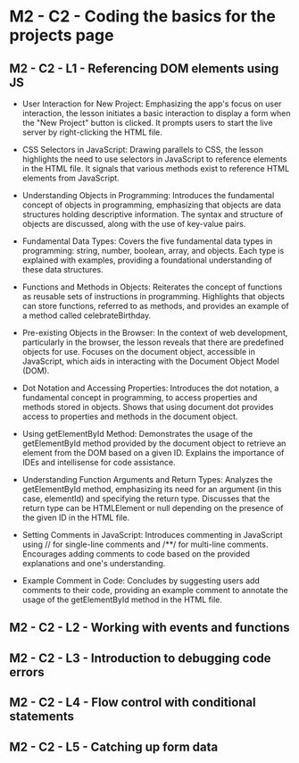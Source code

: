 # M2 - C2 - Coding the basics for the projects page

## M2 - C2 - L1 - Referencing DOM elements using JS
 + User Interaction for New Project: Emphasizing the app's focus on user interaction, the lesson initiates a basic interaction to display a form when the "New Project" button is clicked. It prompts users to start the live server by right-clicking the HTML file.

 + CSS Selectors in JavaScript: Drawing parallels to CSS, the lesson highlights the need to use selectors in JavaScript to reference elements in the HTML file. It signals that various methods exist to reference HTML elements from JavaScript.

 + Understanding Objects in Programming: Introduces the fundamental concept of objects in programming, emphasizing that objects are data structures holding descriptive information. The syntax and structure of objects are discussed, along with the use of key-value pairs.

 + Fundamental Data Types: Covers the five fundamental data types in programming: string, number, boolean, array, and objects. Each type is explained with examples, providing a foundational understanding of these data structures.

 + Functions and Methods in Objects: Reiterates the concept of functions as reusable sets of instructions in programming. Highlights that objects can store functions, referred to as methods, and provides an example of a method called celebrateBirthday.

 + Pre-existing Objects in the Browser: In the context of web development, particularly in the browser, the lesson reveals that there are predefined objects for use. Focuses on the document object, accessible in JavaScript, which aids in interacting with the Document Object Model (DOM).

 + Dot Notation and Accessing Properties: Introduces the dot notation, a fundamental concept in programming, to access properties and methods stored in objects. Shows that using document dot provides access to properties and methods in the document object.

 + Using getElementById Method: Demonstrates the usage of the getElementById method provided by the document object to retrieve an element from the DOM based on a given ID. Explains the importance of IDEs and intellisense for code assistance.

 + Understanding Function Arguments and Return Types: Analyzes the getElementById method, emphasizing its need for an argument (in this case, elementId) and specifying the return type. Discusses that the return type can be HTMLElement or null depending on the presence of the given ID in the HTML file.

 + Setting Comments in JavaScript: Introduces commenting in JavaScript using // for single-line comments and /**/ for multi-line comments. Encourages adding comments to code based on the provided explanations and one's understanding.

 + Example Comment in Code: Concludes by suggesting users add comments to their code, providing an example comment to annotate the usage of the getElementById method in the HTML file.
 
## M2 - C2 - L2 - Working with events and functions

## M2 - C2 - L3 - Introduction to debugging code errors

## M2 - C2 - L4 - Flow control with conditional statements

## M2 - C2 - L5 - Catching up form data
